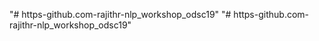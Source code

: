 "# https-github.com-rajithr-nlp_workshop_odsc19" 
"# https-github.com-rajithr-nlp_workshop_odsc19" 
